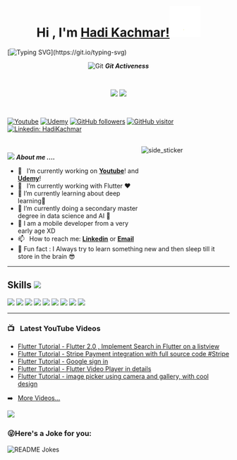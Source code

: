 <h1 align="center"> Hi , I'm <a href="https://www.youtube.com/channel/UCTGDYkqUtgCelc6G09LUm6w">Hadi Kachmar!<img src="https://github.com/Kathryn-Jie/Kathryn-Jie/blob/main/wave.gif" width="70px"></a></h1>

[![Typing SVG](https://readme-typing-svg.herokuapp.com?font=Architects+Daughter&color=FA699B&size=30&lines=Flutter+Developer...;I'm+also+Machine+Learning+Engineer+&+Data+scientist;)](https://git.io/typing-svg)
<!-- <h3 align="center">Developer & Data scientist who turn hell to heaven<img src="https://d1j8pt39hxlh3d.cloudfront.net/uploads/party_face_256_1.gif" width="30px"></h3> -->

<p align="center"> <img src="https://media.giphy.com/media/W5eoZHPpUx9sapR0eu/giphy.gif" width="30px" alt="Git"/>&nbsp;<i><b>Git Activeness</b></i></p>
<br>
<p align= "center">
  <img height= "150" src="https://github-readme-stats.vercel.app/api?username=hadikachmar3&show_icons=true&theme=radical" />
  <img height= "150" src="https://github-readme-stats.vercel.app/api/top-langs/?username=hadikachmar3&layout=compact&show_icons=true&theme=radical" />
</p>
<br>

[![Youtube](https://img.shields.io/static/v1?label=Coding%20with%20Hadi&message=Subscribe&logo=YouTube&color=FF0000&style=for-the-badge)][youtube]
[![Udemy](https://img.shields.io/badge/Udemy-%23EA5252.svg?style=for-the-badge&logo=Udemy&logoColor=white/)][udemy]
[![GitHub followers](https://img.shields.io/github/followers/hadikachmar3?logo=GitHub&style=for-the-badge)][github]
[![GitHub visitor](http://estruyf-github.azurewebsites.net/api/VisitorHit?user=hadikachmar3&repo=Bgstatic&countColorcountColor&countColor=%237B1E7B)][github]
[![Linkedin: HadiKachmar](https://img.shields.io/badge/-CONNECT-blue?style=for-the-badge&logo=Linkedin&link=https://www.linkedin.com/in/hadi-kachmar-27a56a177/)][linkedin]

<!-- [![GitHub views](https://komarev.com/ghpvc/?username=hadikachmar3&label=Views&color=brightgreen&style=flat-square)][github] -->
<br>

<img align="right" width=200px height=200px alt="side_sticker" src="https://media.giphy.com/media/TEnXkcsHrP4YedChhA/giphy.gif" />

<img src="https://media.giphy.com/media/iY8CRBdQXODJSCERIr/giphy.gif" width="30px">&nbsp;***About me ....***

- 🔭 &ensp;I’m currently working on [**Youtube**][youtube]! and [**Udemy**][udemy]!
- 🌱 &ensp;I’m currently working with Flutter ❤️
- 🌱 I’m currently learning about deep learning🥰
- 🌱 I’m currently doing a secondary master degree in data science and AI 🥰
- 🗿 I am a mobile developer from a very early age XD
- 📫 &ensp;How to reach me: [**Linkedin**][linkedin] or [**Email**][email]
- 🍺 Fun fact : I Always try to learn something new and then sleep till it store in the brain 😎

<!-- - 👯 &ensp;I’m looking to collaborate with other content creators -->
<!-- - 🤔 I’m looking for help with sharing my videos and social medias -->
<!-- <a href="https://www.youtube.com/watch?v=dQw4w9WgXcQ"><img src="https://user-images.githubusercontent.com/73097560/115834477-dbab4500-a447-11eb-908a-139a6edaec5c.gif"></a> -->
<hr>
<h2> Skills <img src = "https://media2.giphy.com/media/QssGEmpkyEOhBCb7e1/giphy.gif?cid=ecf05e47a0n3gi1bfqntqmob8g9aid1oyj2wr3ds3mg700bl&rid=giphy.gif" width = 32px> </h2>

<p><img width ='32px' src ='https://www.vectorlogo.zone/logos/flutterio/flutterio-icon.svg'>
<img width ='32px' src ='https://raw.githubusercontent.com/rahulbanerjee26/githubAboutMeGenerator/main/icons/python.svg'>
<img width ='32px' src ='https://upload.wikimedia.org/wikipedia/commons/thumb/1/1b/R_logo.svg/1280px-R_logo.svg.png'>
<img width ='32px' src ='https://raw.githubusercontent.com/rahulbanerjee26/githubAboutMeGenerator/main/icons/javascript.svg'>
<img width ='32px' src ='https://raw.githubusercontent.com/rahulbanerjee26/githubAboutMeGenerator/main/icons/sqlite.svg'>
<img width ='32px' src ='https://raw.githubusercontent.com/rahulbanerjee26/githubAboutMeGenerator/main/icons/pytorch.svg'>
<img width ='32px' src ='https://raw.githubusercontent.com/rahulbanerjee26/githubAboutMeGenerator/main/icons/css.svg'>
<img width ='32px' src ='https://raw.githubusercontent.com/rahulbanerjee26/githubAboutMeGenerator/main/icons/html.svg'>
<img width ='32px' src ='https://raw.githubusercontent.com/rahulbanerjee26/githubAboutMeGenerator/main/icons/android.svg'></p>

<hr>

### 📺 &ensp;Latest YouTube Videos

<!-- YOUTUBE:START -->
- [Flutter Tutorial - Flutter 2.0 , Implement Search in Flutter on a listview](https://www.youtube.com/watch?v=XIyyZpZiHWc&t=9s)
- [Flutter Tutorial - Stripe Payment integration with full source code #Stripe](https://www.youtube.com/watch?v=yTJ7fuF7jRo)
- [Flutter Tutorial - Google sign in](https://www.youtube.com/watch?v=S0PsfbyVIhk)
- [Flutter Tutorial - Flutter Video Player in details](https://www.youtube.com/watch?v=N0lUBVYl1hI)
- [Flutter Tutorial - image picker using camera and gallery, with cool design](https://www.youtube.com/watch?v=7G9cVze5eJU)
<!-- YOUTUBE:END -->

➡️ &ensp;[More Videos...](https://www.youtube.com/channel/UCTGDYkqUtgCelc6G09LUm6w/videos)

<a href="https://www.youtube.com/watch?v=dQw4w9WgXcQ"><img src="https://user-images.githubusercontent.com/73097560/115834477-dbab4500-a447-11eb-908a-139a6edaec5c.gif"></a>
### 😜Here's a Joke for you:
<a><img align="center" src="https://readme-jokes.vercel.app/api" alt="README Jokes"></a>

<!-- <br>
<p align="center">
<img src="https://github.com/DHANOLA/DHANOLA/raw/output/github-contribution-grid-snake.svg" alt="snake"></center>
</p> -->

<!-- <p align= "center">
   <kbd>
    <td>
      <img height= "150" src="https://cdn-thumbs.comidoc.net/750/webp/3715884_a2d1_3.webp" alt="Flutter shop course">
      <h5>Flutter with Firebase&Stripe Build shop app from scratch</h5>
    </td>
  </kbd>
  <kbd>
    <td>
      <img height= "150" src="https://cdn-thumbs.comidoc.net/480/4152492_2af7.jpg" alt="Flutter WorkOS Course [EN]">
      <h5>Flutter 2.2 & Firebase, build a complete app from scratch [EN]</h5>
    </td>
  </kbd>
  <kbd>
    <td>
      <img height= "150" src="https://cdn-thumbs.comidoc.net/480/4152492_2af7.jpg" alt="Flutter WorkOS Course [AR]">
      <h5>Flutter 2.2 & Firebase, build a complete app from scratch [AR]</h5>
    </td>
  </kbd>
</p> -->

[udemy]: https://www.udemy.com/user/hadi-kachmar-2/
[youtube]: https://www.youtube.com/channel/UCTGDYkqUtgCelc6G09LUm6w
[linkedin]: https://www.linkedin.com/in/hadi-kachmar-27a56a177/
[github]: https://github.com/hadikachmar3
[email]: mailto:flutterer.dev@gmail.com


